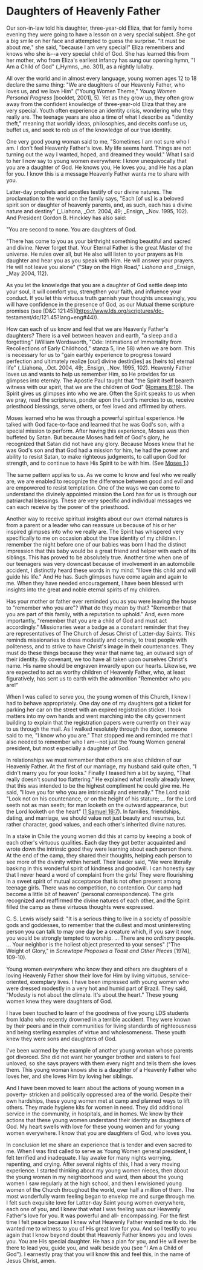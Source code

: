 # Daughters of Heavenly Father

Our son-in-law told his daughter, three-year-old Eliza, that for family home
evening they were going to have a lesson on a very special subject. She got a
big smile on her face and attempted to guess the surprise. "It must be about
_me,_" she said, "because I am very special!" Eliza remembers and knows who
she is--a very special child of God. She has learned this from her mother, who
from Eliza's earliest infancy has sung our opening hymn, "I Am a Child of God"
(_Hymns, _no. 301), as a nightly lullaby.

All over the world and in almost every language, young women ages 12 to 18
declare the same thing: "We are daughters of our Heavenly Father, who loves
us, and we love Him" ("Young Women Theme," _Young Women Personal Progress_
[booklet, 2001], 5). Yet as they grow up, they often grow away from the
confident knowledge of three-year-old Eliza that they are very special. Youth
often experience an identity crisis, wondering who they really are. The
teenage years are also a time of what I describe as "identity theft," meaning
that worldly ideas, philosophies, and deceits confuse us, buffet us, and seek
to rob us of the knowledge of our true identity.

One very good young woman said to me, "Sometimes I am not sure who I am. I
don't feel Heavenly Father's love. My life seems hard. Things are not turning
out the way I wanted, hoped, and dreamed they would." What I said to her I now
say to young women everywhere: I know unequivocally that you are a daughter of
God. He knows you, He loves you, and He has a plan for you. I know this is a
message Heavenly Father wants me to share with you.

Latter-day prophets and apostles testify of our divine natures. The
proclamation to the world on the family says, "Each [of us] is a beloved
spirit son or daughter of heavenly parents, and, as such, each has a divine
nature and destiny" (_Liahona, _Oct. 2004, 49; _Ensign, _Nov. 1995, 102). And
President Gordon B. Hinckley has also said:

"You are second to none. You are daughters of God.

"There has come to you as your birthright something beautiful and sacred and
divine. Never forget that. Your Eternal Father is the great Master of the
universe. He rules over all, but He also will listen to your prayers as His
daughter and hear you as you speak with Him. He will answer your prayers. He
will not leave you alone" ("Stay on the High Road," _Liahona_ and _Ensign,
_May 2004, 112).

As you let the knowledge that you are a daughter of God settle deep into your
soul, it will comfort you, strengthen your faith, and influence your conduct.
If you let this virtuous truth garnish your thoughts unceasingly, you will
have confidence in the presence of God, as our Mutual theme scripture promises
(see [D&amp;C 121:45](https://www.lds.org/scriptures/dc-
testament/dc/121.45?lang=eng#44)).

How can each of us know and feel that we are Heavenly Father's daughters?
There is a veil between heaven and earth, "a sleep and a forgetting" (William
Wordsworth, "Ode: Intimations of Immortality from Recollections of Early
Childhood," stanza 5, line 58) when we are born. This is necessary for us to
"gain earthly experience to progress toward perfection and ultimately realize
[our] divine destin[ies] as [heirs to] eternal life" (_Liahona, _Oct. 2004,
49; _Ensign, _Nov. 1995, 102). Heavenly Father loves us and wants to help us
remember Him, so He provides for us glimpses into eternity. The Apostle Paul
taught that "the Spirit itself beareth witness with our spirit, that we are
the children of God" ([Romans
8:16](https://www.lds.org/scriptures/nt/rom/8.16?lang=eng#15)). The Spirit
gives us glimpses into who we are. Often the Spirit speaks to us when we pray,
read the scriptures, ponder upon the Lord's mercies to us, receive priesthood
blessings, serve others, or feel loved and affirmed by others.

Moses learned who he was through a powerful spiritual experience. He talked
with God face-to-face and learned that he was God's son, with a special
mission to perform. After having this experience, Moses was then buffeted by
Satan. But because Moses had felt of God's glory, he recognized that Satan did
not have any glory. Because Moses knew that he was God's son and that God had
a mission for him, he had the power and ability to resist Satan, to make
righteous judgments, to call upon God for strength, and to continue to have
His Spirit to be with him. (See [Moses
1](https://www.lds.org/scriptures/pgp/moses/1.title?lang=eng).)

The same pattern applies to us. As we come to know and feel who we really are,
we are enabled to recognize the difference between good and evil and are
empowered to resist temptation. One of the ways we can come to understand the
divinely appointed mission the Lord has for us is through our patriarchal
blessings. These are very specific and individual messages we can each receive
by the power of the priesthood.

Another way to receive spiritual insights about our own eternal natures is
from a parent or a leader who can reassure us because of his or her inspired
glimpses into who we really are. The Spirit has whispered very specifically to
me on occasion about the true identity of my children. I remember the night
before one of our babies was born I had the distinct impression that this baby
would be a great friend and helper with each of its siblings. This has proved
to be absolutely true. Another time when one of our teenagers was very
downcast because of involvement in an automobile accident, I distinctly heard
these words in my mind: "I love this child and will guide his life." And He
has. Such glimpses have come again and again to me. When they have needed
encouragement, I have been blessed with insights into the great and noble
eternal spirits of my children.

Has your mother or father ever reminded you as you were leaving the house to
"remember who you are"? What do they mean by that? "Remember that you are part
of this family, with a reputation to uphold." And, even more importantly,
"remember that you are a child of God and must act accordingly." Missionaries
wear a badge as a constant reminder that they are representatives of The
Church of Jesus Christ of Latter-day Saints. This reminds missionaries to
dress modestly and comely, to treat people with politeness, and to strive to
have Christ's image in their countenances. They must do these things because
they wear that name tag, an outward sign of their identity. By covenant, we
too have all taken upon ourselves Christ's name. His name should be engraven
inwardly upon our hearts. Likewise, we are expected to act as worthy children
of Heavenly Father, who, at least figuratively, has sent us to earth with the
admonition "Remember who you are!"

When I was called to serve you, the young women of this Church, I knew I had
to behave appropriately. One day one of my daughters got a ticket for parking
her car on the street with an expired registration sticker. I took matters
into my own hands and went marching into the city government building to
explain that the registration papers were currently on their way to us through
the mail. As I walked resolutely through the door, someone said to me, "I know
who you are." That stopped me and reminded me that I also needed to remember
who I am--not just the Young Women general president, but most especially a
daughter of God.

In relationships we must remember that others are also children of our
Heavenly Father. At the first of our marriage, my husband said quite often, "I
didn't marry you for your looks." Finally I teased him a bit by saying, "That
really doesn't sound too flattering." He explained what I really already knew,
that this was intended to be the highest compliment he could give me. He said,
"I love you for who you are intrinsically and eternally." The Lord said: "Look
not on his countenance, or on the height of his stature; ... for the Lord seeth
not as man seeth; for man looketh on the outward appearance, but the Lord
looketh on the heart" ([1 Samuel
16:7](https://www.lds.org/scriptures/ot/1-sam/16.7?lang=eng#6)). In families,
friendships, dating, and marriage, we should value not just beauty and
resumes, but rather character, good values, and each other's inherited divine
natures.

In a stake in Chile the young women did this at camp by keeping a book of each
other's virtuous qualities. Each day they got better acquainted and wrote down
the intrinsic good they were learning about each person there. At the end of
the camp, they shared their thoughts, helping each person to see more of the
divinity within herself. Their leader said, "We were literally basking in this
wonderful spirit of kindness and goodwill. I can honestly say that I never
heard a word of complaint from the girls! They were flourishing in a sweet
spirit of mutual acceptance that is not often present among teenage girls.
There was no competition, no contention. Our camp had become a little bit of
heaven" (personal correspondence). The girls recognized and reaffirmed the
divine natures of each other, and the Spirit filled the camp as these virtuous
thoughts were expressed.

C. S. Lewis wisely said: "It is a serious thing to live in a society of
possible gods and goddesses, to remember that the dullest and most
uninteresting person you can talk to may one day be a creature which, if you
saw it now, you would be strongly tempted to worship. ... There are no
_ordinary_ people. ... Your neighbor is the holiest object presented to your
senses" ("The Weight of Glory," in _Screwtape Proposes a Toast and Other
Pieces_ [1974], 109-10).

Young women everywhere who know they and others are daughters of a loving
Heavenly Father show their love for Him by living virtuous, service-oriented,
exemplary lives. I have been impressed with young women who were dressed
modestly in a very hot and humid part of Brazil. They said, "Modesty is not
about the climate. It's about the heart." These young women knew they were
daughters of God.

I have been touched to learn of the goodness of five young LDS students from
Idaho who recently drowned in a terrible accident. They were known by their
peers and in their communities for living standards of righteousness and being
sterling examples of virtue and wholesomeness. These youth knew they were sons
and daughters of God.

I've been warmed by the example of another young woman whose parents got
divorced. She did not want her younger brother and sisters to feel unloved, so
she says prayers with them every night and tells them she loves them. This
young woman knows she is a daughter of a Heavenly Father who loves her, and
she loves Him by loving her siblings.

And I have been moved to learn about the actions of young women in a poverty-
stricken and politically oppressed area of the world. Despite their own
hardships, these young women met at camp and planned ways to lift others. They
made hygiene kits for women in need. They did additional service in the
community, in hospitals, and in homes. We know by their actions that these
young women understand their identity as daughters of God. My heart swells
with love for these young women and for young women everywhere. I know that
you are daughters of God, who loves you.

In conclusion let me share an experience that is tender and even sacred to me.
When I was first called to serve as Young Women general president, I felt
terrified and inadequate. I lay awake for many nights worrying, repenting, and
crying. After several nights of this, I had a very moving experience. I
started thinking about my young women nieces, then about the young women in my
neighborhood and ward, then about the young women I saw regularly at the high
school, and then I envisioned young women of the Church throughout the world,
over half a million of them. The most wonderfully warm feeling began to
envelop me and surge through me. I felt such exquisite love for Latter-day
Saint young women everywhere, each one of you, and I knew that what I was
feeling was our Heavenly Father's love for you. It was powerful and all-
encompassing. For the first time I felt peace because I knew what Heavenly
Father wanted me to do. He wanted me to witness to you of His great love for
you. And so I testify to you again that I know beyond doubt that Heavenly
Father knows you and loves you. You are His special daughter. He has a plan
for you, and He will ever be there to lead you, guide you, and walk beside you
(see "I Am a Child of God"). I earnestly pray that you will know this and feel
this, in the name of Jesus Christ, amen.

